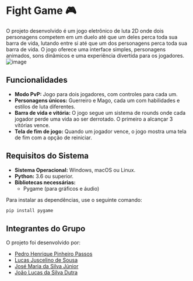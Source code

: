 # Fight Game 🎮

O projeto desenvolvido é um jogo eletrônico de luta 2D onde dois personagens competem em um duelo até que um deles perca toda sua barra de vida, lutando entre si até que um dos personagens perca toda sua barra de vida. O jogo oferece uma interface simples, personagens animados, sons dinâmicos e uma experiência divertida para os jogadores.
![image](https://github.com/user-attachments/assets/a1ad8f05-46ea-4fc9-b1a4-4ade133b4454)

## Funcionalidades

- **Modo PvP:** Jogo para dois jogadores, com controles para cada um.
- **Personagens únicos:** Guerreiro e Mago, cada um com habilidades e estilos de luta diferentes.
- **Barra de vida e vitória:** O jogo segue um sistema de rounds onde cada jogador perde uma vida ao ser derrotado. O primeiro a alcançar 3 vitórias vence.
- **Tela de fim de jogo:** Quando um jogador vence, o jogo mostra uma tela de fim com a opção de reiniciar.

## Requisitos do Sistema

- **Sistema Operacional:** Windows, macOS ou Linux.
- **Python:** 3.6 ou superior.
- **Bibliotecas necessárias:**
  - Pygame (para gráficos e áudio)

Para instalar as dependências, use o seguinte comando:

```bash
pip install pygame
```
## Integrantes do Grupo

O projeto foi desenvolvido por:

- [Pedro Henrique Pinheiro Passos](https://github.com/pedrontx)
- [Lucas Juscelino de Sousa](https://github.com/LucasJuscelino)
- [José Maria da Silva Júnior](https://github.com/Kroatta)
- [João Lucas da Silva Dutra](https://github.com/JoaoLucas0Two)


